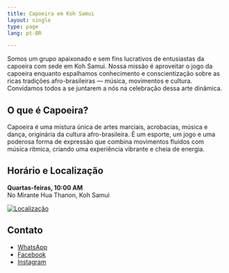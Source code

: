 ```yaml
---
title: Capoeira em Koh Samui
layout: single
type: page
lang: pt-BR

---
```


Somos um grupo apaixonado e sem fins lucrativos de entusiastas da capoeira com sede em Koh Samui. Nossa missão é aproveitar o jogo da capoeira enquanto espalhamos conhecimento e conscientização sobre as ricas tradições afro-brasileiras — música, movimentos e cultura. Convidamos todos a se juntarem a nós na celebração dessa arte dinâmica.

## O que é Capoeira?
Capoeira é uma mistura única de artes marciais, acrobacias, música e dança, originária da cultura afro-brasileira. É um esporte, um jogo e uma poderosa forma de expressão que combina movimentos fluidos com música rítmica, criando uma experiência vibrante e cheia de energia.

## Horário e Localização
**Quartas-feiras, 10:00 AM**  
No Mirante Hua Thanon, Koh Samui

[![Localização](/images/map.png)](https://maps.app.goo.gl/cRNyjDFFbD591e5z8)

## Contato
- [WhatsApp](https://wa.link/cmotjh)
- [Facebook](https://facebook.com/capoeirasamui)
- [Instagram](https://instagram.com/capoeirasamui)
